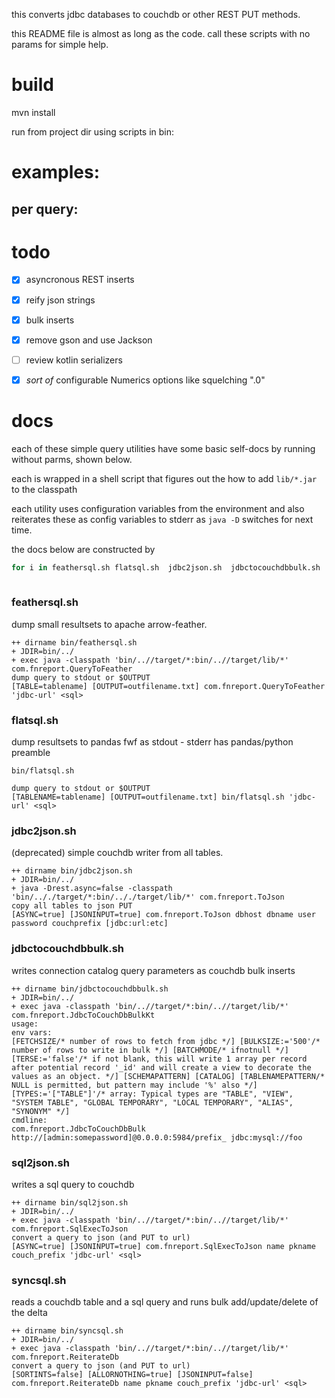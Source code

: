 this converts jdbc databases to couchdb or other REST PUT methods.

this README file is almost as long as the code.  call these scripts with no params for simple help. 


# build
mvn install 

run from project dir using scripts in bin:

# examples:

## per query:

 
# todo
  * [x] asyncronous REST inserts 
  * [x] reify json strings
  * [X] bulk inserts
  * [X] remove gson and use Jackson
  * [ ] review kotlin serializers
  * [X] *sort of* configurable Numerics options like squelching ".0" 
  
 
# docs

each of these simple query utilities have some basic self-docs by running without parms, shown below.

each is wrapped in a shell script that figures out the how to add `lib/*.jar` to the classpath

each utility uses configuration variables from the environment and also reiterates these as config variables to stderr as `java -D` switches for next time.

the docs below are constructed by 
```bash
for i in feathersql.sh flatsql.sh  jdbc2json.sh  jdbctocouchdbbulk.sh  sql2json.sh syncsql.sh;  do echo '###' $i ;echo ;echo '```';bin/$i 2>&1 |while read;do  echo $REPLY  ;done; echo '```';echo;done
 
```

### feathersql.sh

dump small resultsets to apache arrow-feather.

```
++ dirname bin/feathersql.sh
+ JDIR=bin/../
+ exec java -classpath 'bin/..//target/*:bin/..//target/lib/*' com.fnreport.QueryToFeather
dump query to stdout or $OUTPUT
[TABLE=tablename] [OUTPUT=outfilename.txt] com.fnreport.QueryToFeather 'jdbc-url' <sql>
```

### flatsql.sh

dump resultsets to pandas fwf as stdout - stderr has pandas/python preamble

```
bin/flatsql.sh

dump query to stdout or $OUTPUT
[TABLENAME=tablename] [OUTPUT=outfilename.txt] bin/flatsql.sh 'jdbc-url' <sql>

```

### jdbc2json.sh

(deprecated) simple couchdb writer from all tables.

```
++ dirname bin/jdbc2json.sh
+ JDIR=bin/../
+ java -Drest.async=false -classpath 'bin/.././target/*:bin/.././target/lib/*' com.fnreport.ToJson
copy all tables to json PUT
[ASYNC=true] [JSONINPUT=true] com.fnreport.ToJson dbhost dbname user password couchprefix [jdbc:url:etc]
```

### jdbctocouchdbbulk.sh

writes connection catalog  query parameters as couchdb bulk inserts  

```
++ dirname bin/jdbctocouchdbbulk.sh
+ JDIR=bin/../
+ exec java -classpath 'bin/..//target/*:bin/..//target/lib/*' com.fnreport.JdbcToCouchDbBulkKt
usage:
env vars:
[FETCHSIZE/* number of rows to fetch from jdbc */] [BULKSIZE:='500'/* number of rows to write in bulk */] [BATCHMODE/* ifnotnull */] [TERSE:='false'/* if not blank, this will write 1 array per record after potential record '_id' and will create a view to decorate the values as an object. */] [SCHEMAPATTERN] [CATALOG] [TABLENAMEPATTERN/* NULL is permitted, but pattern may include '%' also */] [TYPES:='["TABLE"]'/* array: Typical types are "TABLE", "VIEW", "SYSTEM TABLE", "GLOBAL TEMPORARY", "LOCAL TEMPORARY", "ALIAS", "SYNONYM" */]
cmdline:
com.fnreport.JdbcToCouchDbBulk http://[admin:somepassword]@0.0.0.0:5984/prefix_ jdbc:mysql://foo
```

### sql2json.sh

writes a sql query to couchdb

```
++ dirname bin/sql2json.sh
+ JDIR=bin/../
+ exec java -classpath 'bin/..//target/*:bin/..//target/lib/*' com.fnreport.SqlExecToJson
convert a query to json (and PUT to url)
[ASYNC=true] [JSONINPUT=true] com.fnreport.SqlExecToJson name pkname couch_prefix 'jdbc-url' <sql>
```

### syncsql.sh

reads a couchdb table and a sql query and runs bulk add/update/delete of the delta

```
++ dirname bin/syncsql.sh
+ JDIR=bin/../
+ exec java -classpath 'bin/..//target/*:bin/..//target/lib/*' com.fnreport.ReiterateDb
convert a query to json (and PUT to url)
[SORTINTS=false] [ALLORNOTHING=true] [JSONINPUT=false] com.fnreport.ReiterateDb name pkname couch_prefix 'jdbc-url' <sql>
```

 
